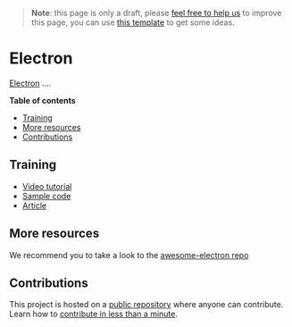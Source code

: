 > **Note**: this page is only a draft, please [feel free to help us](#contributions) to improve this page, you can use [this template](https://github.com/esri-es/awesome-arcgis/blob/master/RESOURCE_PAGE_TEMPLATE.md) to get some ideas.

# Electron
[Electron](https://electron.atom.io/) ....

<!-- START doctoc generated TOC please keep comment here to allow auto update -->
<!-- DON'T EDIT THIS SECTION, INSTEAD RE-RUN doctoc TO UPDATE -->
**Table of contents**

- [Training](#training)
- [More resources](#more-resources)
- [Contributions](#contributions)

<!-- END doctoc generated TOC please keep comment here to allow auto update -->

## Training

* [Video tutorial](https://www.youtube.com/watch?v=00kIOSUog7U&feature=push-u&attr_tag=ootFtnaXu7BXXtcS-6)
* [Sample code](https://github.com/odoe/electron-add-shapefile)
* [Article](http://odoe.net/blog/electron-arcgis-api-javascript/)

## More resources
We recommend you to take a look to the [awesome-electron repo](https://github.com/sindresorhus/awesome-electron)

## Contributions

This project is hosted on a [public repository](https://github.com/hhkaos/awesome-arcgis) where anyone can contribute. Learn how to [contribute in less than a minute](https://github.com/hhkaos/awesome-arcgis/blob/master/CONTRIBUTING.md#contributions).